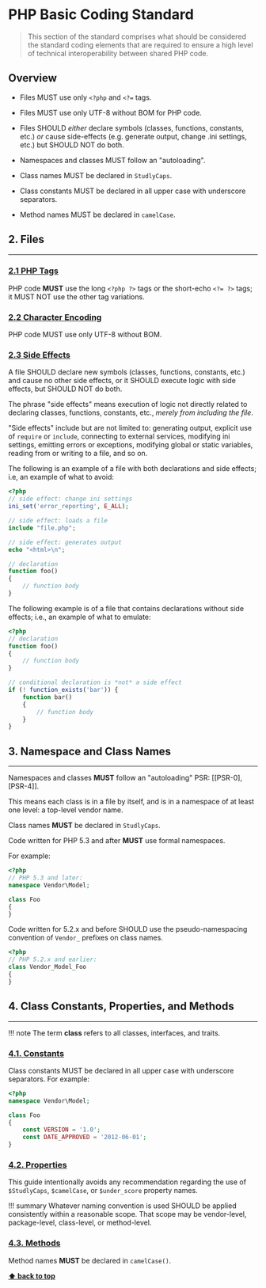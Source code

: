 # PHP Basic Coding Standard

>This section of the standard comprises what should be considered the standard
coding elements that are required to ensure a high level of technical
interoperability between shared PHP code.

## Overview

- Files MUST use only `<?php` and `<?=` tags.

- Files MUST use only UTF-8 without BOM for PHP code.

- Files SHOULD *either* declare symbols (classes, functions, constants, etc.)
  *or* cause side-effects (e.g. generate output, change .ini settings, etc.)
  but SHOULD NOT do both.

- Namespaces and classes MUST follow an "autoloading".

- Class names MUST be declared in `StudlyCaps`.

- Class constants MUST be declared in all upper case with underscore separators.

- Method names MUST be declared in `camelCase`.

## 2. Files

---

### [2.1 PHP Tags](#files--tags)

PHP code **MUST** use the long `<?php ?>` tags or the short-echo `<?= ?>` tags; it
MUST NOT use the other tag variations.

### [2.2 Character Encoding](#files--encoding)

PHP code MUST use only UTF-8 without BOM.

### [2.3 Side Effects](#files--side-effects)

A file SHOULD declare new symbols (classes, functions, constants,
etc.) and cause no other side effects, or it SHOULD execute logic with side
effects, but SHOULD NOT do both.

The phrase "side effects" means execution of logic not directly related to
declaring classes, functions, constants, etc., *merely from including the
file*.

"Side effects" include but are not limited to: generating output, explicit
use of `require` or `include`, connecting to external services, modifying ini
settings, emitting errors or exceptions, modifying global or static variables,
reading from or writing to a file, and so on.

The following is an example of a file with both declarations and side effects;
i.e, an example of what to avoid:

```php
<?php
// side effect: change ini settings
ini_set('error_reporting', E_ALL);

// side effect: loads a file
include "file.php";

// side effect: generates output
echo "<html>\n";

// declaration
function foo()
{
    // function body
}
```

The following example is of a file that contains declarations without side
effects; i.e., an example of what to emulate:

```php
<?php
// declaration
function foo()
{
    // function body
}

// conditional declaration is *not* a side effect
if (! function_exists('bar')) {
    function bar()
    {
        // function body
    }
}
```

## 3. Namespace and Class Names

---

Namespaces and classes **MUST** follow an "autoloading" PSR: [[PSR-0], [PSR-4]].

This means each class is in a file by itself, and is in a namespace of at
least one level: a top-level vendor name.

Class names **MUST** be declared in `StudlyCaps`.

Code written for PHP 5.3 and after **MUST** use formal namespaces.

For example:

```php
<?php
// PHP 5.3 and later:
namespace Vendor\Model;

class Foo
{
}
```

Code written for 5.2.x and before SHOULD use the pseudo-namespacing convention
of `Vendor_` prefixes on class names.

```php
<?php
// PHP 5.2.x and earlier:
class Vendor_Model_Foo
{
}
```

## 4. Class Constants, Properties, and Methods

---

!!! note
    The term **class** refers to all classes, interfaces, and traits.

### [4.1. Constants](#classes--constants)

Class constants MUST be declared in all upper case with underscore separators.
For example:

~~~php
<?php
namespace Vendor\Model;

class Foo
{
    const VERSION = '1.0';
    const DATE_APPROVED = '2012-06-01';
}
~~~

### [4.2. Properties](#classes--properties)

This guide intentionally avoids any recommendation regarding the use of
`$StudlyCaps`, `$camelCase`, or `$under_score` property names.

!!! summary
    Whatever naming convention is used SHOULD be applied consistently within a
    reasonable scope. That scope may be vendor-level, package-level, class-level,
    or method-level.

### [4.3. Methods](#classes--methods)

Method names **MUST** be declared in `camelCase()`.

**[⬆ back to top](#table-of-contents)**
